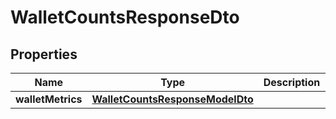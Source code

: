 
# WalletCountsResponseDto

## Properties
Name | Type | Description | Notes
------------ | ------------- | ------------- | -------------
**walletMetrics** | [**WalletCountsResponseModelDto**](WalletCountsResponseModelDto.md) |  | 



